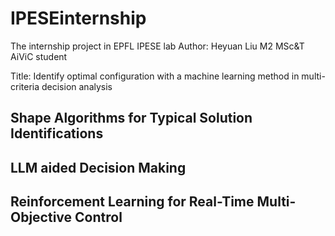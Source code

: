 # IPESEinternship
The internship project in EPFL IPESE lab
Author: Heyuan Liu M2 MSc&T AiViC student

Title: Identify optimal configuration with a machine learning method in multi-criteria decision analysis

## Shape Algorithms for Typical Solution Identifications

## LLM aided Decision Making

## Reinforcement Learning for Real-Time Multi-Objective Control
